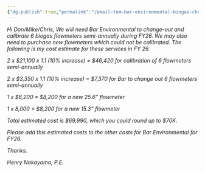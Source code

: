 ```yaml
---
{"dg-publish":true,"permalink":"/email-tem-bar-environmental-biogas-change-out-and-calibration-fy-26/","noteIcon":"","created":"2025-01-24T12:17:15.263-06:00"}
---
```


*Hi Don/Mike/Chris, We will need Bar Environmental to change-out and calibrate 6 biogas flowmeters semi-annually during FY26. We may also need to purchase new flowmeters which could not be calibrated. The following is my cost estimate for these services in FY 26.*

*2 x $21,100 x 1.1 (10% increase) = $46,420 for calibration of 6 flowmeters semi-annually*

*2 x $3,350 x 1.1 (10% increase) = $7,370 for Bar to change out 6 flowmeters semi-annually*

*1 x $8,200 = $8,200 for a new 25.6” flowmeter*

*1 x 8,000 = $8,200 for a new 15.3” flowmeter*

*Total estimated cost is $69,990, which you could round up to $70K.*

*Please add this estimated costs to the other costs for Bar Environmental for FY26.*

*Thanks.*

*Henry Nakayama, P.E.*